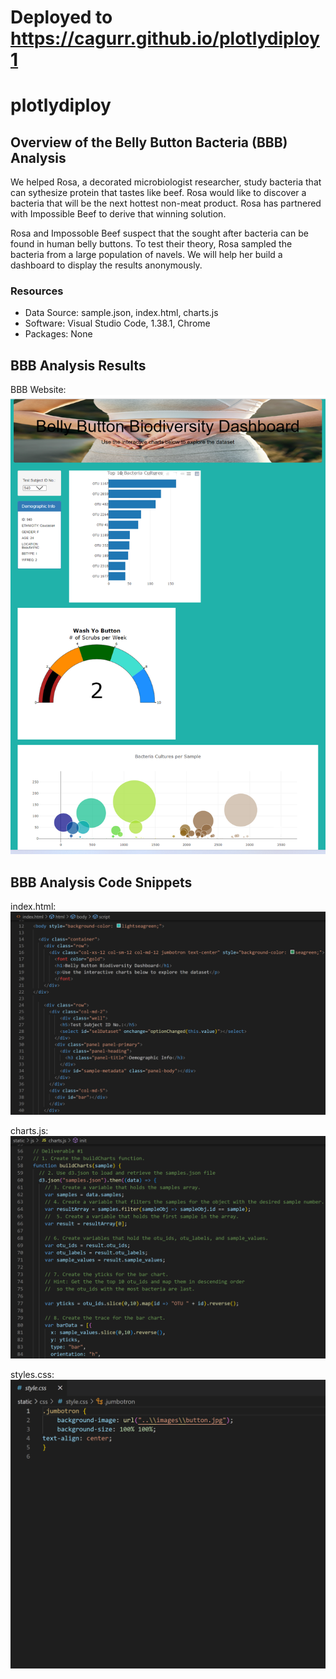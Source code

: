 # Deployed to https://cagurr.github.io/plotlydiploy1

# plotlydiploy

## Overview of the Belly Button Bacteria (BBB) Analysis

We helped Rosa, a decorated microbiologist researcher, study bacteria that can sythesize protein that tastes like beef.  Rosa would like to discover a bacteria that will be the next hottest non-meat product.  Rosa has partnered with Impossible Beef to derive that winning solution.  

Rosa and Impossoble Beef suspect that the sought after bacteria can be found in human belly buttons. To test their theory, Rosa sampled the bacteria from a large population of navels.  We will help her build a dashboard to display the results anonymously.    
 
### Resources

* Data Source:  sample.json, index.html, charts.js
* Software:  Visual Studio Code, 1.38.1, Chrome
* Packages:  None

## BBB Analysis Results

BBB Website:
![finished.png](resources/finished.png)

## BBB Analysis Code Snippets

index.html:
![index.png](resources/index.png)

charts.js:
![charts.png](resources/charts.png)

styles.css:
![style.png](resources/style.png)
